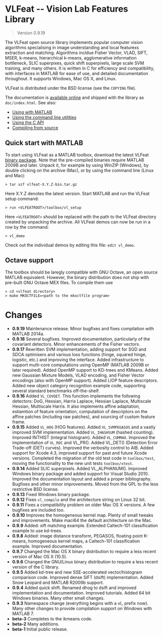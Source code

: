 # VLFeat -- Vision Lab Features Library

> Version 0.9.19

The VLFeat open source library implements popular computer vision
algorithms specialising in image understanding and local featurexs
extraction and matching.  Algorithms incldue Fisher Vector, VLAD,
SIFT, MSER, k-means, hierarchical k-means, agglomerative information
bottleneck, SLIC superpixes, quick shift superpixels, large scale SVM
training, and many others. It is written in C for efficiency and
compatibility, with interfaces in MATLAB for ease of use, and detailed
documentation throughout. It supports Windows, Mac OS X, and Linux.

VLFeat is distributed under the BSD license (see the `COPYING` file).

The documentation is
[available online](http://www.vlfeat.org/index.html) and shipped with
the library as `doc/index.html`. See also:

* [Using with MATLAB](http://www.vlfeat.org/install-matlab.html)
* [Using the command line utilities](http://www.vlfeat.org/install-shell.html)
* [Using the C API](http://www.vlfeat.org/install-c.html)
* [Compiling from source](http://www.vlfeat.org/compiling.html)

## Quick start with MATLAB

To start using VLFeat as a MATLAB toolbox, download the latest VLFeat
[binary package](http://www.vlfeat.org/download/). Note that the
pre-compiled binaries require MATLAB 2009B and later. Unpack it, for
example by using WinZIP (Windows), by double clicking on the archive
(Mac), or by using the command line (Linux and Mac):

    > tar xzf vlfeat-X.Y.Z-bin.tar.gz

Here X.Y.Z denotes the latest version. Start MATLAB and run the
VLFeat setup command:

    > run <VLFEATROOT>/toolbox/vl_setup

Here `<VLFEATROOT>` should be replaced with the path to the VLFeat
directory created by unpacking the archive. All VLFeat demos can now
be run in a row by the command:

    > vl_demo

Check out the individual demos by editing this file: `edit vl_demo`.

## Octave support

The toolbox should be laregly compatible with GNU Octave, an open
source MATLAB equivalent. However, the binary distribution does not
ship with pre-built GNU Octave MEX files. To compile them use

    > cd <vlfeat directory>
    > make MKOCTFILE=<path to the mkoctfile program>

# Changes

- **0.9.19** Maintenance release. Minor bugfixes and fixes compilation
  with MATLAB 2014a.
- **0.9.18** Several bugfixes. Improved documentation, particularly of
  the covariant detectors. Minor enhancements of the Fisher vectors.
- **0.9.17** Rewritten SVM implementation, adding support for SGD and
  SDCA optimisers and various loss functions (hinge, squared hinge,
  logistic, etc.) and improving the interface. Added infrastructure to
  support multi-core computations using OpenMP (MATLAB 2009B or later
  required). Added OpenMP support to KD-trees and KMeans. Added new
  Gaussian Mixture Models, VLAD encoding, and Fisher Vector encodings
  (also with OpenMP support). Added LIOP feature descriptors. Added
  new object category recognition example code, supporting several
  standard benchmarks off-the-shelf.
- **0.9.16** Added `VL_COVDET`. This function implements the following
  detectors: DoG, Hessian, Harris Laplace, Hessian Laplace, Multiscale
  Hessian, Multiscale Harris. It also implements affine adaptation,
  estiamtion of feature orientation, computation of descriptors on the
  affine patches (including raw patches), and sourcing of custom
  feature frame.
- **0.9.15** Added `VL_HOG` (HOG features). Added `VL_SVMPEGASOS` and
  a vastly improved SVM implementation. Added `VL_IHASHSUM` (hashed
  counting). Improved INTHIST (integral histogram). Added
  `VL_CUMMAX`. Improved the implementation of `VL_ROC` and
  VL_PR(). Added VL_DET() (Detection Error Trade-off (DET)
  curves). Improved the verbosity control to AIB. Added support for
  Xcode 4.3, improved support for past and future Xcode
  versions. Completed the migration of the old test code in
  `toolbox/test`, moving the functionality to the new unit tests
  `toolbox/xtest`.
- **0.9.14** Added SLIC superpixels. Added VL_ALPHANUM(). Improved
  Windows binary package and added support for Visual
  Studio 2010. Improved the documentation layout and added a proper
  bibliography. Bugfixes and other minor improvements. Moved from the
  GPL to the less restrictive BSD license.
- **0.9.13** Fixed Windows binary package.
- **0.9.12** Fixes `vl_compile` and the architecture string on Linux 32 bit.
- **0.9.11** Fixes a compatibility problem on older Mac OS X versions.
  A few bugfixes are included too.
- **0.9.10** Improves the homogeneous kernel map. Plenty of small
  tweaks and improvements. Make maci64 the default architecture on the
  Mac.
- **0.9.9** Added: sift matching example. Extended Caltech-101
  classification example to use kd-trees.
- **0.9.8** Added: image distance transform, PEGASOS, floating point
  K-means, homogeneous kernel maps, a Caltech-101 classification
  example. Improved documentation.
- **0.9.7** Changed the Mac OS X binary distribution to require a less
  recent version of Mac OS X (10.5).
- **0.9.6** Changed the GNU/Linux binary distribution to require a
  less recent version of the C library.
- **0.9.5** Added kd-tree and new SSE-accelerated vector/histogram
  comparison code.  Improved dense SIFT (dsift) implementation.  Added
  Snow Leopard and MATLAB R2009b support.
- **0.9.4** Added quick shift. Renamed dhog to dsift and improved
  implementation and documentation. Improved tutorials.  Added 64 bit
  Windows binaries. Many other small changes.
- **0.9.3** Namespace change (everything begins with a vl_ prefix
  now). Many other changes to provide compilation support on Windows
  with MATLAB 7.
- **beta-3** Completes to the ikmeans code.
- **beta-2** Many additions.
- **beta-1** Initial public release.
